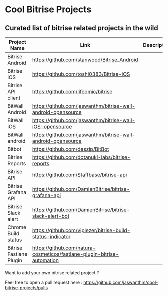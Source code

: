 # Cool Bitrise Projects

## Curated list of bitrise related projects in the wild


|Project Name          | Link                          | Description                 |
|----------------------|-------------------------------|-----------------------------|
|Bitrise Android       |https://github.com/stanwood/Bitrise_Android                  | |
|Bitrise iOS           |https://github.com/toshi0383/Bitrise-iOS                     | |
|Bitrise API client    |https://github.com/lifeomic/bitrise                          | |
|BitWall Android       |https://github.com/jaswanthm/bitrise-wall-android-opensource | |
|BitWall iOS           |https://github.com/jaswanthm/bitrise-wall-iOS-opensource     | |
|BitWall android       |https://github.com/jaswanthm/bitrise-wall-android-opensource | |
|Bitbot                |https://github.com/deszip/BitBot                             | |
|Bitrise Reports       |https://github.com/dotanuki-labs/bitrise-reports             | |
|Bitrise API           |https://github.com/Staffbase/bitrise-api                     | |
|Bitrise Grafana API   |https://github.com/DamienBitrise/bitrise-grafana-api         | |
|Bitrise Slack alert   |https://github.com/DamienBitrise/bitrise-slack-alert-bot     | |
|Chrome Build status   |https://github.com/viplezer/bitrise-build-status-indicator   | |
|Bitrise Fastlane Plugin  |https://github.com/natura-cosmeticos/fastlane-plugin-bitrise-automation | |


Want to add your own bitrise related project ?

Feel free to open a pull request here : https://github.com/jaswanthm/cool-bitrise-projects/pulls
